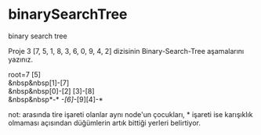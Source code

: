# binarySearchTree
binary search tree


Proje 3
[7, 5, 1, 8, 3, 6, 0, 9, 4, 2] dizisinin Binary-Search-Tree aşamalarını yazınız.

root=7
                        [5]<br>
                      &nbsp&nbsp[1]-[7]<br>
                  &nbsp&nbsp[0]-[2] [3]-[8]<br>
                  &nbsp&nbsp*-* *-[6]*-[9][4]-*<br>

not: arasında tire işareti olanlar aynı node'un çocukları,
      * işareti ise karışıklık olmaması açısından düğümlerin artık bittiği yerleri belirtiyor.
